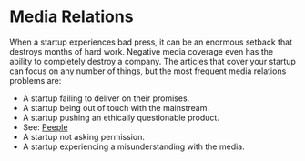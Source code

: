 # Media Relations
When a startup experiences bad press, it can be an enormous setback that destroys months of hard work. Negative media coverage even has the ability to completely destroy a company. The articles that cover your startup can focus on any number of things, but the most frequent media relations problems are:
* A startup failing to deliver on their promises.
* A startup being out of touch with the mainstream.
* A startup pushing an ethically questionable product.
 * See: [Peeple](https://www.washingtonpost.com/news/the-intersect/wp/2015/09/30/everyone-you-know-will-be-able-to-rate-you-on-the-terrifying-yelp-for-people-whether-you-want-them-to-or-not/)
* A startup not asking permission.
* A startup experiencing a misunderstanding with the media. 

